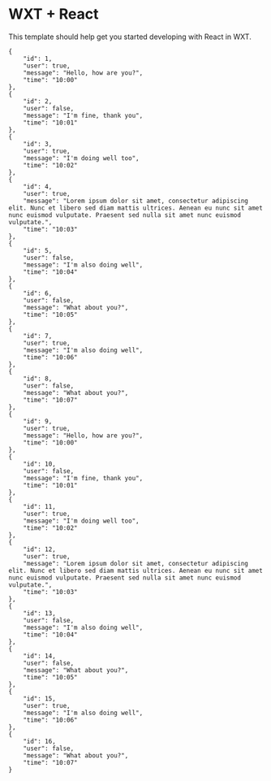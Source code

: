 # WXT + React

This template should help get you started developing with React in WXT.

	{
		"id": 1,
		"user": true,
		"message": "Hello, how are you?",
		"time": "10:00"
	},
	{
		"id": 2,
		"user": false,
		"message": "I'm fine, thank you",
		"time": "10:01"
	},
	{
		"id": 3,
		"user": true,
		"message": "I'm doing well too",
		"time": "10:02"
	},
	{
		"id": 4,
		"user": true,
		"message": "Lorem ipsum dolor sit amet, consectetur adipiscing elit. Nunc et libero sed diam mattis ultrices. Aenean eu nunc sit amet nunc euismod vulputate. Praesent sed nulla sit amet nunc euismod vulputate.",
		"time": "10:03"
	},
	{
		"id": 5,
		"user": false,
		"message": "I'm also doing well",
		"time": "10:04"
	},
	{
		"id": 6,
		"user": false,
		"message": "What about you?",
		"time": "10:05"
	},
	{
		"id": 7,
		"user": true,
		"message": "I'm also doing well",
		"time": "10:06"
	},
	{
		"id": 8,
		"user": false,
		"message": "What about you?",
		"time": "10:07"
	},
	{
		"id": 9,
		"user": true,
		"message": "Hello, how are you?",
		"time": "10:00"
	},
	{
		"id": 10,
		"user": false,
		"message": "I'm fine, thank you",
		"time": "10:01"
	},
	{
		"id": 11,
		"user": true,
		"message": "I'm doing well too",
		"time": "10:02"
	},
	{
		"id": 12,
		"user": true,
		"message": "Lorem ipsum dolor sit amet, consectetur adipiscing elit. Nunc et libero sed diam mattis ultrices. Aenean eu nunc sit amet nunc euismod vulputate. Praesent sed nulla sit amet nunc euismod vulputate.",
		"time": "10:03"
	},
	{
		"id": 13,
		"user": false,
		"message": "I'm also doing well",
		"time": "10:04"
	},
	{
		"id": 14,
		"user": false,
		"message": "What about you?",
		"time": "10:05"
	},
	{
		"id": 15,
		"user": true,
		"message": "I'm also doing well",
		"time": "10:06"
	},
	{
		"id": 16,
		"user": false,
		"message": "What about you?",
		"time": "10:07"
	}